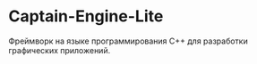 # Captain-Engine-Lite
Фреймворк на языке программирования C++ для разработки графических приложений.
